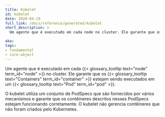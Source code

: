 ```yaml
---
title: Kubelet
id: kubelet
date: 2020-04-19
full_link: /docs/reference/generated/kubelet
short_description: >
  Um agente que é executado em cada node no cluster. Ele garante que os contêineres estejam sendo executados em um pod.

aka: 
tags:
- fundamental
- core-object
---
```

 Um agente que é executado em cada {{< glossary_tooltip text="node" term_id="node" >}} no cluster. Ele garante que os {{< glossary_tooltip text="Containers" term_id="container" >}} estejam sendo executados em um {{< glossary_tooltip text="Pod" term_id="pod" >}}.

<!--more--> 

O kubelet utiliza um conjunto de PodSpecs que são fornecidos por vários mecanismos e garante que os contêineres descritos nesses PodSpecs estejam funcionando corretamente. O kubelet não gerencia contêineres que não foram criados pelo Kubernetes.
